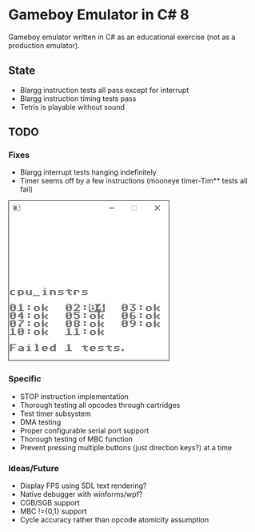 # Gameboy Emulator in C# 8

Gameboy emulator written in C# as an educational exercise (not as a production emulator).

## State

- Blargg instruction tests all pass except for interrupt
- Blargg instruction timing tests pass
- Tetris is playable without sound

## TODO

### Fixes

- Blargg interrupt tests hanging indefinitely
- Timer seems off by a few instructions (mooneye timer-Tim** tests all fail)

![Blargg CPU Instr Failures](./blargg_cpu_instr_output.png)

### Specific

- STOP instruction implementation
- Thorough testing all opcodes through cartridges
- Test timer subsystem
- DMA testing
- Proper configurable serial port support
- Thorough testing of MBC function
- Prevent pressing multiple buttons (just direction keys?) at a time

### Ideas/Future

- Display FPS using SDL text rendering?
- Native debugger with winforms/wpf?
- CGB/SGB support
- MBC !={0,1} support
- Cycle accuracy rather than opcode atomicity assumption